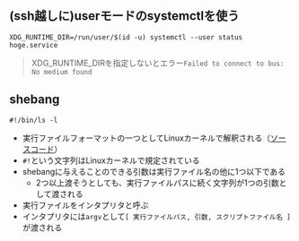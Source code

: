 ## (ssh越しに)userモードのsystemctlを使う

```
XDG_RUNTIME_DIR=/run/user/$(id -u) systemctl --user status hoge.service
```

> XDG_RUNTIME_DIRを指定しないとエラー`Failed to connect to bus: No medium found`

## shebang

```
#!/bin/ls -l
```

- 実行ファイルフォーマットの一つとしてLinuxカーネルで解釈される（[ソースコード](https://github.com/torvalds/linux/blob/f76349cf41451c5c42a99f18a9163377e4b364ff/fs/binfmt_script.c#L34-L43)）
- `#!`という文字列はLinuxカーネルで規定されている
- shebangに与えることのできる引数は実行ファイル名の他に1つ以下である
  - 2つ以上渡そうとしても、実行ファイルパスに続く文字列が1つの引数として渡される
- 実行ファイルをインタプリタと呼ぶ
- インタプリタには`argv`として`[ 実行ファイルパス, 引数, スクリプトファイル名 ]`が渡される
